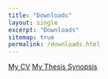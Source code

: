 ```yaml
---
title: "Downloads"
layout: single
excerpt: "Downloads"
sitemap: true
permalink: /downloads.html
---
```

 [My CV](https://raw.githubusercontent.com/pranavtifr/pranavtifr.github.io/master/docs/vita.pdf)
 [My Thesis Synopsis](https://raw.githubusercontent.com/pranavtifr/pranavtifr.github.io/master/docs/thesis.pdf)
